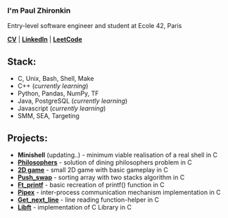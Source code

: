 ### I'm Paul Zhironkin

Entry-level software engineer
and student at Ecole 42, Paris

[**CV**](https://drive.google.com/file/d/1GRdEbkMJf5kvQv-lIuuHASaIvSnA-1Hp/view?usp=share_link) 
| [**LinkedIn**](https://www.linkedin.com/in/paulzhironkin/)
| [**LeetCode**](https://leetcode.com/paulzhironkin/)

## Stack:

* C, Unix, Bash, Shell, Make
* C++ (*currently learning*)
* Python, Pandas, NumPy, TF
* Java, PostgreSQL (*currently learning*)
* Javascript (*currently learning*)
* SMM, SEA, Targeting

## Projects:

* **Minishell** (updating..) - minimum viable realisation of a real shell in C
* [**Philosophers**](https://github.com/paulzhironkin/philosophers) - solution of dining philosophers problem in C
* [**2D game**](https://github.com/paulzhironkin/so_long) - small 2D game with basic gameplay in C
* [**Push_swap**](https://github.com/paulzhironkin/push_swap) - sorting array with two stacks algorithm in C
* [**Ft_printf**](https://github.com/paulzhironkin/ft_printf) - basic recreation of printf() function in C
* [**Pipex**](https://github.com/paulzhironkin/pipex) - inter-process communication mechanism implementation in C
* [**Get_next_line**](https://github.com/paulzhironkin/get_next_line) - line reading function-helper in C
* [**Libft**](https://github.com/paulzhironkin/libft) - implementation of C Library in C







